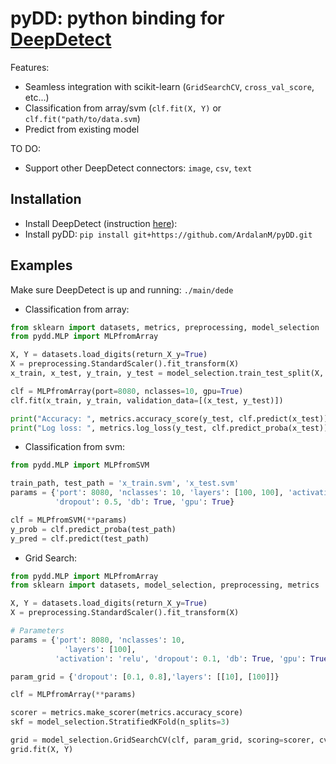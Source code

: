 pyDD: python binding for [DeepDetect](https://github.com/beniz/deepdetect)
============================================================================
<!--[![Build Status](https://travis-ci.org/ArdalanM/pyLightGBM.svg?branch=feat_ci)](https://travis-ci.org/ArdalanM/pyLightGBM)-->
<!--[![Coverage Status](https://coveralls.io/repos/github/ArdalanM/pyLightGBM/badge.svg?branch=master)](https://coveralls.io/github/ArdalanM/pyLightGBM?branch=master)-->
<!--[![Packagist](https://img.shields.io/packagist/l/doctrine/orm.svg)]()-->

Features:
 - Seamless integration with scikit-learn (`GridSearchCV`, `cross_val_score`, etc...)
 - Classification from array/svm (`clf.fit(X, Y)` or `clf.fit("path/to/data.svm`)
 - Predict from existing model

TO DO:
 - Support other DeepDetect connectors: `image`, `csv`, `text`
 
Installation
------------
- Install DeepDetect (instruction [here](https://deepdetect.com/overview/installing/)):
- Install pyDD: ```pip install git+https://github.com/ArdalanM/pyDD.git```

Examples
--------
Make sure DeepDetect is up and running: 
```./main/dede```

* Classification from array:

```python
from sklearn import datasets, metrics, preprocessing, model_selection
from pydd.MLP import MLPfromArray

X, Y = datasets.load_digits(return_X_y=True)
X = preprocessing.StandardScaler().fit_transform(X)
x_train, x_test, y_train, y_test = model_selection.train_test_split(X, Y, test_size=0.2)

clf = MLPfromArray(port=8080, nclasses=10, gpu=True)
clf.fit(x_train, y_train, validation_data=[(x_test, y_test)])

print("Accuracy: ", metrics.accuracy_score(y_test, clf.predict(x_test)))
print("Log loss: ", metrics.log_loss(y_test, clf.predict_proba(x_test)))
```

- Classification from svm:

```python
from pydd.MLP import MLPfromSVM

train_path, test_path = 'x_train.svm', 'x_test.svm'
params = {'port': 8080, 'nclasses': 10, 'layers': [100, 100], 'activation': 'relu',
          'dropout': 0.5, 'db': True, 'gpu': True}

clf = MLPfromSVM(**params)
y_prob = clf.predict_proba(test_path)
y_pred = clf.predict(test_path)
```

- Grid Search:

```python
from pydd.MLP import MLPfromArray
from sklearn import datasets, model_selection, preprocessing, metrics

X, Y = datasets.load_digits(return_X_y=True)
X = preprocessing.StandardScaler().fit_transform(X)

# Parameters
params = {'port': 8080, 'nclasses': 10,
            'layers': [100],
          'activation': 'relu', 'dropout': 0.1, 'db': True, 'gpu': True}

param_grid = {'dropout': [0.1, 0.8],'layers': [[10], [100]]}

clf = MLPfromArray(**params)

scorer = metrics.make_scorer(metrics.accuracy_score)
skf = model_selection.StratifiedKFold(n_splits=3)

grid = model_selection.GridSearchCV(clf, param_grid, scoring=scorer, cv=skf)
grid.fit(X, Y)
```